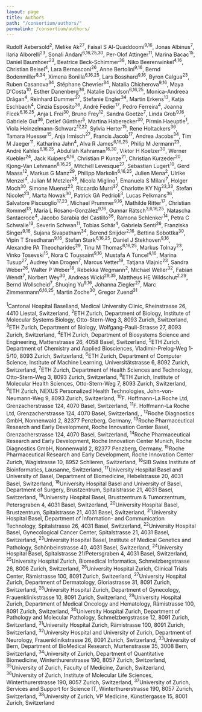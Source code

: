 ```yaml
---
layout: page
title: Authors
path: "/consortium/authors/"
permalink: /consortium/authors/
---
```


<div class="justify">
    Rudolf Aebersold<sup>2</sup>, Melike Ak<sup>27</sup>, Faisal S Al-Quaddoomi<sup>9,16</sup>, Jonas Albinus<sup>7</sup>, Ilaria Alborelli<sup>23</sup>, Sonali Andani<sup>6,16,25,30</sup>, Per-Olof Attinger<sup>11</sup>, Marina Bacac<sup>15</sup>, Daniel Baumhoer<sup>23</sup>, Beatrice Beck-Schimmer<sup>38</sup>, Niko Beerenwinkel<sup>4,16</sup>, Christian Beisel<sup>4</sup>, Lara Bernasconi<sup>26</sup>, Anne Bertolini<sup>9,16</sup>, Bernd Bodenmiller<sup>8,34</sup>, Ximena Bonilla<sup>6,16,25</sup>, Lars Bosshard<sup>9,16</sup>, Byron Calgua<sup>23</sup>, Ruben Casanova<sup>34</sup>, Stéphane Chevrier<sup>34</sup>, Natalia Chicherova<sup>9,16</sup>, Maya D'Costa<sup>10</sup>, Esther Danenberg<sup>36</sup>, Natalie Davidson<sup>6,16,25</sup>, Monica-Andreea Drăgan<sup>4</sup>, Reinhard Dummer<sup>27</sup>, Stefanie Engler<sup>34</sup>, Martin Erkens<sup>13</sup>, Katja Eschbach<sup>4</sup>, Cinzia Esposito<sup>36</sup>, André Fedier<sup>17</sup>, Pedro Ferreira<sup>4</sup>, Joanna Ficek<sup>6,16,25</sup>, Anja L Frei<sup>30</sup>, Bruno Frey<sup>12</sup>, Sandra Goetze<sup>7</sup>, Linda Grob<sup>9,16</sup>, Gabriele Gut<sup>36</sup>, Detlef Günther<sup>5</sup>, Martina Haberecker<sup>30</sup>, Pirmin Haeuptle<sup>1</sup>, Viola Heinzelmann-Schwarz<sup>17,22</sup>, Sylvia Herter<sup>15</sup>, Rene Holtackers<sup>36</sup>, Tamara Huesser<sup>15</sup>, Anja Irmisch<sup>27</sup>, Francis Jacob<sup>17</sup>, Andrea Jacobs<sup>34</sup>, Tim M Jaeger<sup>11</sup>, Katharina Jahn<sup>4</sup>, Alva R James<sup>6,16,25</sup>, Philip M Jermann<sup>23</sup>, André Kahles<sup>6,16,25</sup>, Abdullah Kahraman<sup>16,30</sup>, Viktor H Koelzer<sup>30</sup>, Werner Kuebler<sup>24</sup>, Jack Kuipers<sup>4,16</sup>, Christian P Kunze<sup>21</sup>, Christian Kurzeder<sup>20</sup>, Kjong-Van Lehmann<sup>6,16,25</sup>, Mitchell Levesque<sup>27</sup>, Sebastian Lugert<sup>10</sup>, Gerd Maass<sup>12</sup>, Markus G Manz<sup>29</sup>, Philipp Markolin<sup>6,16,25</sup>, Julien Mena<sup>2</sup>, Ulrike Menzel<sup>4</sup>, Julian M Metzler<sup>28</sup>, Nicola Miglino<sup>1</sup>, Emanuela S Milani<sup>7</sup>, Holger Moch<sup>30</sup>, Simone Muenst<sup>23</sup>, Riccardo Murri<sup>37</sup>, Charlotte KY Ng<sup>23,33</sup>, Stefan Nicolet<sup>23</sup>, Marta Nowak<sup>30</sup>, Patrick GA Pedrioli<sup>3</sup>, Lucas Pelkmans<sup>36</sup>, Salvatore Piscuoglio<sup>17,23</sup>, Michael Prummer<sup>9,16</sup>, Mathilde Ritter<sup>17</sup>, Christian Rommel<sup>13</sup>, María L Rosano-González<sup>9,16</sup>, Gunnar Rätsch<sup>3,6,16,25</sup>, Natascha Santacroce<sup>4</sup>, Jacobo Sarabia del Castillo<sup>36</sup>, Ramona Schlenker<sup>14</sup>, Petra C Schwalie<sup>13</sup>, Severin Schwan<sup>11</sup>, Tobias Schär<sup>4</sup>, Gabriela Senti<sup>26</sup>, Franziska Singer<sup>9,16</sup>, Sujana Sivapatham<sup>34</sup>, Berend Snijder<sup>2,16</sup>, Bettina Sobottka<sup>30</sup>, Vipin T Sreedharan<sup>9,16</sup>, Stefan Stark<sup>6,16,25</sup>, Daniel J Stekhoven<sup>9,16</sup>, Alexandre PA Theocharides<sup>29</sup>, Tinu M Thomas<sup>6,16,25</sup>, Markus Tolnay<sup>23</sup>, Vinko Tosevski<sup>15</sup>, Nora C Toussaint<sup>9,16</sup>, Mustafa A Tuncel<sup>4,16</sup>, Marina Tusup<sup>27</sup>, Audrey Van Drogen<sup>7</sup>, Marcus Vetter<sup>19</sup>, Tatjana Vlajnic<sup>23</sup>, Sandra Weber<sup>26</sup>, Walter P Weber<sup>18</sup>, Rebekka Wegmann<sup>2</sup>, Michael Weller<sup>32</sup>, Fabian Wendt<sup>7</sup>, Norbert Wey<sup>30</sup>, Andreas Wicki<sup>29,35</sup>, Mattheus HE Wildschut<sup>2,29</sup>, Bernd Wollscheid<sup>7</sup>, Shuqing Yu<sup>9,16</sup>, Johanna Ziegler<sup>27</sup>, Marc Zimmermann<sup>6,16,25</sup>, Martin Zoche<sup>30</sup>, Gregor Zuend<sup>31</sup><br><br>
    <sup>1</sup>Cantonal Hospital Baselland, Medical University Clinic, Rheinstrasse 26, 4410 Liestal, Switzerland, <sup>2</sup>ETH Zurich, Department of Biology, Institute of Molecular Systems Biology, Otto-Stern-Weg 3, 8093 Zurich, Switzerland, <sup>3</sup>ETH Zurich, Department of Biology, Wolfgang-Pauli-Strasse 27, 8093 Zurich, Switzerland, <sup>4</sup>ETH Zurich, Department of Biosystems Science and Engineering, Mattenstrasse 26, 4058 Basel, Switzerland, <sup>5</sup>ETH Zurich, Department of Chemistry and Applied Biosciences, Vladimir-Prelog-Weg 1-5/10, 8093 Zurich, Switzerland, <sup>6</sup>ETH Zurich, Department of Computer Science, Institute of Machine Learning, Universitätstrasse 6, 8092 Zurich, Switzerland, <sup>7</sup>ETH Zurich, Department of Health Sciences and Technology, Otto-Stern-Weg 3, 8093 Zurich, Switzerland, <sup>8</sup>ETH Zurich, Institute of Molecular Health Sciences, Otto-Stern-Weg 7, 8093 Zurich, Switzerland, <sup>9</sup>ETH Zurich, NEXUS Personalized Health Technologies, John-von-Neumann-Weg 9, 8093 Zurich, Switzerland, <sup>10</sup>F. Hoffmann-La Roche Ltd, Grenzacherstrasse 124, 4070 Basel, Switzerland, <sup>11</sup>F. Hoffmann-La Roche Ltd, Grenzacherstrasse 124, 4070 Basel, Switzerland, , <sup>12</sup>Roche Diagnostics GmbH, Nonnenwald 2, 82377 Penzberg, Germany, <sup>13</sup>Roche Pharmaceutical Research and Early Development, Roche Innovation Center Basel, Grenzacherstrasse 124, 4070 Basel, Switzerland, <sup>14</sup>Roche Pharmaceutical Research and Early Development, Roche Innovation Center Munich, Roche Diagnostics GmbH, Nonnenwald 2, 82377 Penzberg, Germany, <sup>15</sup>Roche Pharmaceutical Research and Early Development, Roche Innovation Center Zurich, Wagistrasse 10, 8952 Schlieren, Switzerland, <sup>16</sup>SIB Swiss Institute of Bioinformatics, Lausanne, Switzerland, <sup>17</sup>University Hospital Basel and University of Basel, Department of Biomedicine, Hebelstrasse 20, 4031 Basel, Switzerland, <sup>18</sup>University Hospital Basel and University of Basel, Department of Surgery, Brustzentrum, Spitalstrasse 21, 4031 Basel, Switzerland, <sup>19</sup>University Hospital Basel, Brustzentrum & Tumorzentrum, Petersgraben 4, 4031 Basel, Switzerland, <sup>20</sup>University Hospital Basel, Brustzentrum, Spitalstrasse 21, 4031 Basel, Switzerland, <sup>21</sup>University Hospital Basel, Department of Information- and Communication Technology, Spitalstrasse 26, 4031 Basel, Switzerland, <sup>22</sup>University Hospital Basel, Gynecological Cancer Center, Spitalstrasse 21, 4031 Basel, Switzerland, <sup>23</sup>University Hospital Basel, Institute of Medical Genetics and Pathology, Schönbeinstrasse 40, 4031 Basel, Switzerland, <sup>24</sup>University Hospital Basel, Spitalstrasse 21/Petersgraben 4, 4031 Basel, Switzerland, <sup>25</sup>University Hospital Zurich, Biomedical Informatics, Schmelzbergstrasse 26, 8006 Zurich, Switzerland, <sup>26</sup>University Hospital Zurich, Clinical Trials Center, Rämistrasse 100, 8091 Zurich, Switzerland, <sup>27</sup>University Hospital Zurich, Department of Dermatology, Gloriastrasse 31, 8091 Zurich, Switzerland, <sup>28</sup>University Hospital Zurich, Department of Gynecology, Frauenklinikstrasse 10, 8091 Zurich, Switzerland, <sup>29</sup>University Hospital Zurich, Department of Medical Oncology and Hematology, Rämistrasse 100, 8091 Zurich, Switzerland, <sup>30</sup>University Hospital Zurich, Department of Pathology and Molecular Pathology, Schmelzbergstrasse 12, 8091 Zurich, Switzerland, <sup>31</sup>University Hospital Zurich, Rämistrasse 100, 8091 Zurich, Switzerland, <sup>32</sup>University Hospital and University of Zurich, Department of Neurology, Frauenklinikstrasse 26, 8091 Zurich, Switzerland, <sup>33</sup>University of Bern, Department of BioMedical Research, Murtenstrasse 35, 3008 Bern, Switzerland, <sup>34</sup>University of Zurich, Department of Quantitative Biomedicine, Winterthurerstrasse 190, 8057 Zurich, Switzerland, <sup>35</sup>University of Zurich, Faculty of Medicine, Zurich, Switzerland, <sup>36</sup>University of Zurich, Institute of Molecular Life Sciences, Winterthurerstrasse 190, 8057 Zurich, Switzerland, <sup>37</sup>University of Zurich, Services and Support for Science IT, Winterthurerstrasse 190, 8057 Zurich, Switzerland, <sup>38</sup>University of Zurich, VP Medicine, Künstlergasse 15, 8001 Zurich, Switzerland
</div>
